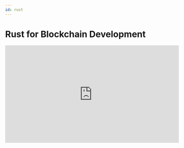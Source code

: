 ```yaml
---
id: rust
---
```


# Rust for Blockchain Development

<iframe width="560" height="315" src="https://www.youtube.com/embed/KwHLuv-jZEE" title="YouTube video player" frameborder="0" allow="accelerometer; autoplay; clipboard-write; encrypted-media; gyroscope; picture-in-picture" allowfullscreen></iframe>
